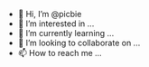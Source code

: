 - 👋 Hi, I’m @picbie
- 👀 I’m interested in ...
- 🌱 I’m currently learning ...
- 💞️ I’m looking to collaborate on ...
- 📫 How to reach me ...

<!---
picbie/picbie is a ✨ special ✨ repository because its `README.md` (this file) appears on your GitHub profile.
You can click the Preview link to take a look at your changes.
--->

